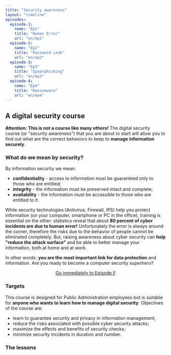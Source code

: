 ```yaml
---
title: "Security awareness"
layout: "timeline"
episodes:
  episode-1:
    name: "Ep1"
    title: "Human Error" 
    url: "en/ep1"
  episode-2:
    name: "Ep2"
    title: "Password Leak" 
    url: "en/ep2"
  episode-3:
    name: "Ep3"
    title: "Spearphishing"
    url: "en/ep3"
  episode-4:
    name: "Ep4"
    title: "Ransomware" 
    url: "en/ep4"
---
```


## A digital security course

**Attention: This is not a course like many others!**
The digital security course (or "security awareness") that you are about to start will allow you to find out what are the correct behaviors to keep to **manage information securely**.

### What do we mean by security?
By information security we mean:

- **confidentiality** - access to information must be guaranteed only to those who are entitled;
- **integrity** - the information must be preserved intact and complete;
- **availability** - the information must be accessible to those who are entitled to it.

While security technologies (Antivirus, Firewall, IPS) help you protect information (on your computer, smartphone or PC in the office), training is essential on the other: statistics reveal that about **80 percent of cyber incidents are due to human error!**
Unfortunately the error is always around the corner, therefore the risks due to the behavior of people cannot be eliminated completely. But, raising awareness about cyber security can **help "reduce the attack surface"** and be able to better manage your information, both at home and at work.

In other words: **you are the most important link for data protection** and information. Are you ready to become a computer security superhero?

<center><a href="ep1" class="btn btn-primary pl-5 pr-5 mt-1 mt-md-4">Go immediately to Episode I!</a></center>


### Targets
This course is designed for Public Administration employees but is suitable for **anyone who wants to learn how to manage digital security**. Objectives of the course are:

- learn to guarantee security and privacy in information management;
- reduce the risks associated with possible cyber security attacks;
- maximize the effects and benefits of security checks;
- minimize security incidents in duration and number.

### The lessons